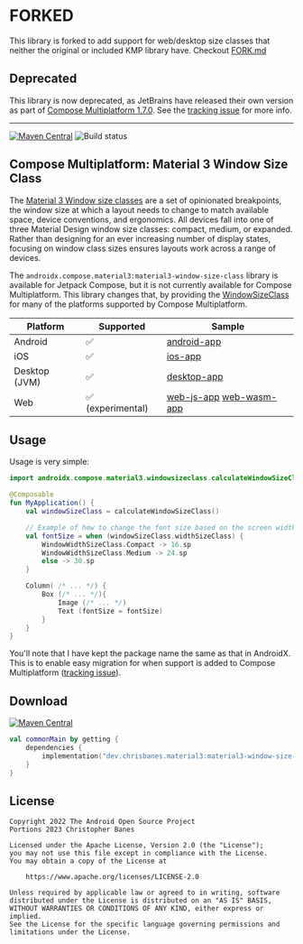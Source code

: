 # FORKED

This library is forked to add support for web/desktop size classes that neither the original or included KMP library have.
Checkout [FORK.md](FORK.md)

## Deprecated

This library is now deprecated, as JetBrains have released their own version as part of [Compose Multiplatform 1.7.0](https://www.jetbrains.com/help/kotlin-multiplatform-dev/whats-new-compose-170.html#material3-material3-window-size-class). See the [tracking issue](https://github.com/chrisbanes/material3-windowsizeclass-multiplatform/issues/100) for more info.

---


[![Maven Central](https://img.shields.io/maven-central/v/com.r0adkll.material3/material3-window-size-class-multiplatform)](https://search.maven.org/search?q=g:com.r0adkll.material3) ![Build status](https://github.com/r0adkll/material3-windowsizeclass-multiplatform/actions/workflows/build.yml/badge.svg)

## Compose Multiplatform: Material 3 Window Size Class

The [Material 3 Window size classes](https://m3.material.io/foundations/layout/applying-layout/window-size-classes) are a set of  opinionated breakpoints, the window size at which a layout needs to change to match available space, device conventions, and ergonomics. All devices fall into one of three Material Design window size classes: compact, medium, or expanded. Rather than designing for an ever increasing number of display states, focusing on window class sizes ensures layouts work across a range of devices.

The `androidx.compose.material3:material3-window-size-class` library is available for Jetpack Compose, but it is not currently available for Compose Multiplatform. This library changes that, by providing the [WindowSizeClass](https://developer.android.com/reference/kotlin/androidx/compose/material3/windowsizeclass/WindowSizeClass) for many of the platforms supported by Compose Multiplatform.

| Platform      | Supported        | Sample                                                                                                            |
|---------------|------------------|-------------------------------------------------------------------------------------------------------------------|
| Android       | ✅                | [android-app](https://github.com/chrisbanes/material3-windowsizeclass-multiplatform/tree/main/sample/android-app) |
| iOS           | ✅                | [ios-app](https://github.com/chrisbanes/material3-windowsizeclass-multiplatform/tree/main/sample/ios-app)         |
| Desktop (JVM) | ✅                | [desktop-app](https://github.com/chrisbanes/material3-windowsizeclass-multiplatform/tree/main/sample/desktop-app) |
| Web           | ✅ (experimental) | [web-js-app](https://github.com/chrisbanes/material3-windowsizeclass-multiplatform/tree/main/sample/web-js-app) [web-wasm-app](https://github.com/chrisbanes/material3-windowsizeclass-multiplatform/tree/main/sample/web-wasm-app)         |

## Usage

Usage is very simple:

```kotlin
import androidx.compose.material3.windowsizeclass.calculateWindowSizeClass

@Composable
fun MyApplication() {
    val windowSizeClass = calculateWindowSizeClass()

    // Example of how to change the font size based on the screen width
    val fontSize = when (windowSizeClass.widthSizeClass) {
        WindowWidthSizeClass.Compact -> 16.sp
        WindowWidthSizeClass.Medium -> 24.sp
        else -> 30.sp
    }

    Column( /* ... */) {
        Box (/* ... */){
            Image (/* ... */)
            Text (fontSize = fontSize)
        }
    }
}
```

You'll note that I have kept the package name the same as that in AndroidX. This is to enable easy migration for when support is added to Compose Multiplatform ([tracking issue](https://github.com/JetBrains/compose-multiplatform/issues/2404)).

## Download

[![Maven Central](https://img.shields.io/maven-central/v/dev.chrisbanes.material3/material3-window-size-class-multiplatform)](https://central.sonatype.com/namespace/dev.chrisbanes.material3)

```kotlin
val commonMain by getting {
    dependencies {
        implementation("dev.chrisbanes.material3:material3-window-size-class-multiplatform:0.5.0")
    }
}
```

## License

```
Copyright 2022 The Android Open Source Project
Portions 2023 Christopher Banes

Licensed under the Apache License, Version 2.0 (the "License");
you may not use this file except in compliance with the License.
You may obtain a copy of the License at

    https://www.apache.org/licenses/LICENSE-2.0

Unless required by applicable law or agreed to in writing, software
distributed under the License is distributed on an "AS IS" BASIS,
WITHOUT WARRANTIES OR CONDITIONS OF ANY KIND, either express or implied.
See the License for the specific language governing permissions and
limitations under the License.
```
